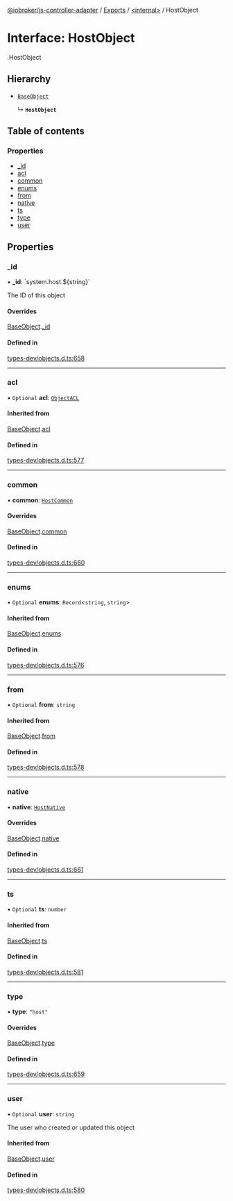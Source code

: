 [@iobroker/js-controller-adapter](../README.md) / [Exports](../modules.md) / [<internal\>](../modules/internal_.md) / HostObject

# Interface: HostObject

[<internal>](../modules/internal_.md).HostObject

## Hierarchy

- [`BaseObject`](internal_.BaseObject.md)

  ↳ **`HostObject`**

## Table of contents

### Properties

- [\_id](internal_.HostObject.md#_id)
- [acl](internal_.HostObject.md#acl)
- [common](internal_.HostObject.md#common)
- [enums](internal_.HostObject.md#enums)
- [from](internal_.HostObject.md#from)
- [native](internal_.HostObject.md#native)
- [ts](internal_.HostObject.md#ts)
- [type](internal_.HostObject.md#type)
- [user](internal_.HostObject.md#user)

## Properties

### \_id

• **\_id**: \`system.host.${string}\`

The ID of this object

#### Overrides

[BaseObject](internal_.BaseObject.md).[_id](internal_.BaseObject.md#_id)

#### Defined in

[types-dev/objects.d.ts:658](https://github.com/ioBroker/ioBroker.js-controller/blob/a9d11a29/packages/types-dev/objects.d.ts#L658)

___

### acl

• `Optional` **acl**: [`ObjectACL`](internal_.ObjectACL.md)

#### Inherited from

[BaseObject](internal_.BaseObject.md).[acl](internal_.BaseObject.md#acl)

#### Defined in

[types-dev/objects.d.ts:577](https://github.com/ioBroker/ioBroker.js-controller/blob/a9d11a29/packages/types-dev/objects.d.ts#L577)

___

### common

• **common**: [`HostCommon`](internal_.HostCommon.md)

#### Overrides

[BaseObject](internal_.BaseObject.md).[common](internal_.BaseObject.md#common)

#### Defined in

[types-dev/objects.d.ts:660](https://github.com/ioBroker/ioBroker.js-controller/blob/a9d11a29/packages/types-dev/objects.d.ts#L660)

___

### enums

• `Optional` **enums**: `Record`<`string`, `string`\>

#### Inherited from

[BaseObject](internal_.BaseObject.md).[enums](internal_.BaseObject.md#enums)

#### Defined in

[types-dev/objects.d.ts:576](https://github.com/ioBroker/ioBroker.js-controller/blob/a9d11a29/packages/types-dev/objects.d.ts#L576)

___

### from

• `Optional` **from**: `string`

#### Inherited from

[BaseObject](internal_.BaseObject.md).[from](internal_.BaseObject.md#from)

#### Defined in

[types-dev/objects.d.ts:578](https://github.com/ioBroker/ioBroker.js-controller/blob/a9d11a29/packages/types-dev/objects.d.ts#L578)

___

### native

• **native**: [`HostNative`](internal_.HostNative.md)

#### Overrides

[BaseObject](internal_.BaseObject.md).[native](internal_.BaseObject.md#native)

#### Defined in

[types-dev/objects.d.ts:661](https://github.com/ioBroker/ioBroker.js-controller/blob/a9d11a29/packages/types-dev/objects.d.ts#L661)

___

### ts

• `Optional` **ts**: `number`

#### Inherited from

[BaseObject](internal_.BaseObject.md).[ts](internal_.BaseObject.md#ts)

#### Defined in

[types-dev/objects.d.ts:581](https://github.com/ioBroker/ioBroker.js-controller/blob/a9d11a29/packages/types-dev/objects.d.ts#L581)

___

### type

• **type**: ``"host"``

#### Overrides

[BaseObject](internal_.BaseObject.md).[type](internal_.BaseObject.md#type)

#### Defined in

[types-dev/objects.d.ts:659](https://github.com/ioBroker/ioBroker.js-controller/blob/a9d11a29/packages/types-dev/objects.d.ts#L659)

___

### user

• `Optional` **user**: `string`

The user who created or updated this object

#### Inherited from

[BaseObject](internal_.BaseObject.md).[user](internal_.BaseObject.md#user)

#### Defined in

[types-dev/objects.d.ts:580](https://github.com/ioBroker/ioBroker.js-controller/blob/a9d11a29/packages/types-dev/objects.d.ts#L580)
